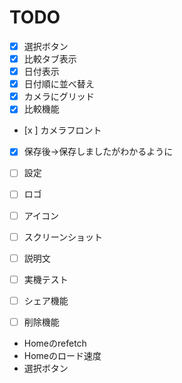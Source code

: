 
# TODO
- [x] 選択ボタン
- [x] 比較タブ表示
- [x] 日付表示
- [x] 日付順に並べ替え
- [x] カメラにグリッド
- [x] 比較機能
- [x  ] カメラフロント
- [x] 保存後→保存しましたがわかるように
- [  ] 設定

- [  ] ロゴ
- [  ] アイコン
- [  ] スクリーンショット
- [  ] 説明文
- [  ] 実機テスト
- [  ] シェア機能
- [  ] 削除機能
- Homeのrefetch
- Homeのロード速度
- 選択ボタン


